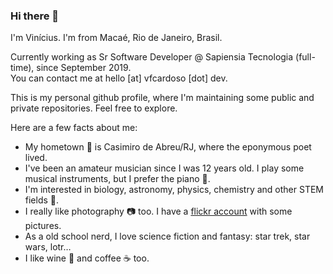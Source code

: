 ### Hi there 👋

I'm Vinícius. I'm from Macaé, Rio de Janeiro, Brasil.

Currently working as Sr Software Developer @ Sapiensia Tecnologia (full-time), since September 2019.<br>
You can contact me at hello [at] vfcardoso [dot] dev.

This is my personal github profile, where I'm maintaining some public and private repositories. Feel free to explore.

Here are a few facts about me:

- My hometown 📍 is Casimiro de Abreu/RJ, where the eponymous poet lived.
- I've been an amateur musician since I was 12 years old. I play some musical instruments, but I prefer the piano 🎹.
- I'm interested in biology, astronomy, physics, chemistry and other STEM fields 🔬.
- I really like photography 📷 too. I have a <a href="https://www.flickr.com/photos/vinicardoso">flickr account</a> with some pictures.
- As a old school nerd, I love science fiction and fantasy: star trek, star wars, lotr…
- I like wine 🍷 and coffee ☕ too.

<!--
**vfcardoso-dev/vfcardoso-dev** is a ✨ _special_ ✨ repository because its `README.md` (this file) appears on your GitHub profile.

Here are some ideas to get you started:

- 🔭 I’m currently working on ...
- 🌱 I’m currently learning ...
- 👯 I’m looking to collaborate on ...
- 🤔 I’m looking for help with ...
- 💬 Ask me about ...
- 📫 How to reach me: ...
- 😄 Pronouns: ...
- ⚡ Fun fact: ...
-->
